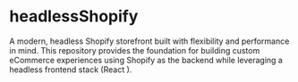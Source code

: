 # headlessShopify
A modern, headless Shopify storefront built with flexibility and performance in mind. This repository provides the foundation for building custom eCommerce experiences using Shopify as the backend while leveraging a headless frontend stack (React ). 
